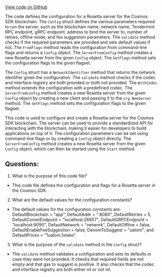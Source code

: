 [View code on GitHub](https://github.com/cosmos/cosmos-sdk/blob/main/tools/rosetta/config.go)

The code defines the configuration for a Rosetta server for the Cosmos SDK blockchain. The `Config` struct defines the various parameters required to run the server, such as the blockchain name, network name, Tendermint RPC endpoint, gRPC endpoint, address to bind the server to, number of retries, offline mode, and fee suggestion parameters. The `validate` method checks if the required parameters are provided and sets default values if not. The `FromFlags` method reads the configuration from command-line flags and returns a `Config` object. The `ServerFromConfig` method creates a new Rosetta server from the given `Config` object. The `SetFlags` method sets the configuration flags to the given flagset.

The `Config` struct has a `NetworkIdentifier` method that returns the network identifier given the configuration. The `validate` method checks if the codec and interface registry are both provided or both not provided. The `WithCodec` method extends the configuration with a predefined codec. The `ServerFromConfig` method creates a new Rosetta server from the given `Config` object by creating a new client and passing it to the `crg.NewServer` method. The `SetFlags` method sets the configuration flags to the given flagset.

This code is used to configure and create a Rosetta server for the Cosmos SDK blockchain. The server can be used to provide a standardized API for interacting with the blockchain, making it easier for developers to build applications on top of it. The configuration parameters can be set using command-line flags or by creating a `Config` object directly. The `ServerFromConfig` method creates a new Rosetta server from the given `Config` object, which can then be started using the `Start` method.
## Questions: 
 1. What is the purpose of this code file?
- This code file defines the configuration and flags for a Rosetta server in the Cosmos SDK.

2. What are the default values for the configuration constants?
- The default values for the configuration constants are: DefaultBlockchain = "app", DefaultAddr = ":8080", DefaultRetries = 5, DefaultCometEndpoint = "localhost:26657", DefaultGRPCEndpoint = "localhost:9090", DefaultNetwork = "network", DefaultOffline = false, DefaultEnableFeeSuggestion = false, DenomToSuggest = "uatom", and DefaultPrices = "1uatom,1stake".

3. What is the purpose of the `validate` method in the `Config` struct?
- The `validate` method validates a configuration and sets its defaults in case they were not provided. It checks that required fields are not empty and that gas to suggest is positive. It also checks that the codec and interface registry are both either nil or not nil.